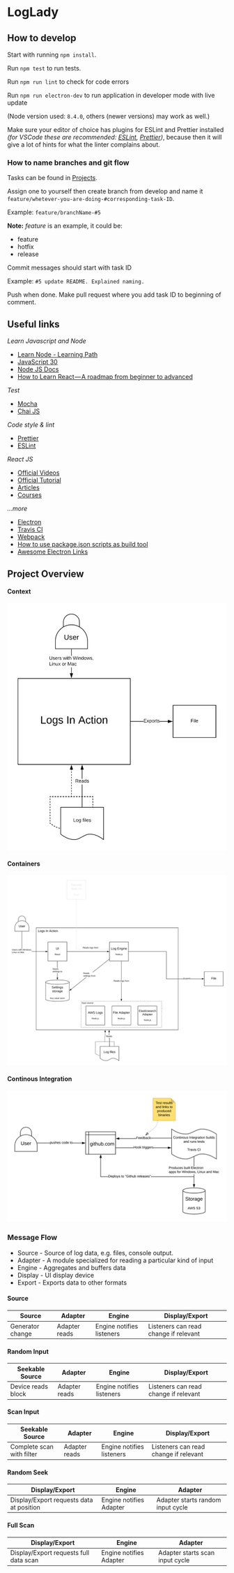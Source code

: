 # LogLady

## How to develop

Start with running `npm install`.

Run `npm test` to run tests.

Run `npm run lint` to check for code errors

Run  `npm run electron-dev` to run application in developer mode with live update

(Node version used: `8.4.0`, others (newer versions) may work as well.)

Make sure your editor of choice has plugins for ESLint and Prettier installed _(for VSCode these are recommended: [ESLint](https://marketplace.visualstudio.com/items?itemName=dbaeumer.vscode-eslint), [Prettier](https://marketplace.visualstudio.com/items?itemName=esbenp.prettier-vscode))_, because then it will give a lot of hints for what the linter complains about.

### How to name branches and git flow

Tasks can be found in [Projects](https://github.com/kits-ab/LogLady/projects/1).

 Assign one to yourself then create branch from develop and name it `feature/whetever-you-are-doing-#corresponding-task-ID`.

Example: `feature/branchName-#5`

 **Note:** _feature_ is an example, it could be:

- feature
- hotfix
- release

Commit messages should start with task ID

Example: `#5 update README. Explained naming.`

Push when done. Make pull request where you add task ID to beginning of comment.

## Useful links

_Learn Javascript and Node_

- [Learn Node - Learning Path](https://developer.ibm.com/series/learn-node-learning-path)
- [JavaScript 30](https://javascript30.com)
- [Node JS Docs](https://nodejs.org/docs)
- [How to Learn React — A roadmap from beginner to advanced](https://medium.freecodecamp.org/learning-react-roadmap-from-scratch-to-advanced-bff7735531b6)

_Test_

- [Mocha](https://mochajs.org)
- [Chai JS](https://www.chaijs.com)

_Code style & lint_

- [Prettier](https://prettier.io)
- [ESLint](https://eslint.org)

_React JS_

- [Official Videos](https://reactjs.org/community/videos.html)
- [Official Tutorial](https://reactjs.org/tutorial/tutorial.html)
- [Articles](https://reactjs.org/community/articles.html)
- [Courses](https://reactjs.org/community/courses.html)

_...more_

- [Electron](https://electronjs.org/)
- [Travis CI](https://docs.travis-ci.com)
- [Webpack](https://webpack.js.org/)
- [How to use package.json scripts as build tool](https://scotch.io/tutorials/using-npm-as-a-build-tool)
- [Awesome Electron Links](https://github.com/sindresorhus/awesome-electron)

## Project Overview

#### Context

![Context Overview](docs/Context.png 'Context')

#### Containers

![Containers](docs/Containers.png 'Containers')

#### Continous Integration

![Continous Integration](docs/CI.png 'Continous Integration')

### Message Flow
* Source - Source of log data, e.g. files, console output.
* Adapter - A module specialized for reading a particular kind of input
* Engine - Aggregates and buffers data
* Display - UI display device
* Export - Exports data to other formats

#### Source
Source|Adapter|Engine|Display/Export
-----|-------|------|--------------
Generator change|Adapter reads|Engine notifies listeners|Listeners can read change if relevant
#### Random Input
Seekable Source|Adapter|Engine|Display/Export
-----|-------|------|--------------
Device reads block|Adapter reads|Engine notifies listeners|Listeners can read change if relevant
#### Scan Input
Seekable Source|Adapter|Engine|Display/Export
-----|-------|------|--------------
Complete scan with filter|Adapter reads|Engine notifies listeners|Listeners can read change if relevant
#### Random Seek
Display/Export|Engine|Adapter
--------------|------|-------
Display/Export requests data at position|Engine notifies Adapter|Adapter starts random input cycle
#### Full Scan
Display/Export|Engine|Adapter
--------------|------|-------
Display/Export requests full data scan|Engine notifies Adapter|Adapter starts scan input cycle
